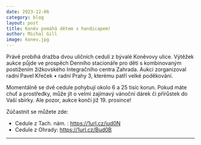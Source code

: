 ```yaml
---
date: 2023-12-06
category: blog
layout: post
title: Koněv pomáhá dětem s handicapem!
author: Michal Gill
image: konev.jpg
---
```


Právě probíhá dražba dvou uličních cedulí z bývalé Koněvovy ulice. Výtěžek aukce půjde ve prospěch Denního stacionáře pro děti s kombinovaným postižením žižkovského Integračního centra Zahrada. Aukci zorganizoval radní Pavel Křeček • radní Prahy 3, kterému patří velké poděkování.

Momentálně se dvě cedule pohybují okolo 6 a 25 tisíc korun. Pokud máte chuť a prostředky, může jít o velmi zajímavý vánoční dárek či přírůstek do Vaší sbírky. Ale pozor, aukce končí již 19. prosince!

Zúčastnit se můžete zde: 
- Cedule z Tach. nám. : https://1url.cz/iud0N
- Cedule z Ohrady: https://1url.cz/Bud0B

- - -

